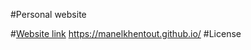 #Personal website

#[Website link](https://manelkhentout.github.io/)
https://manelkhentout.github.io/
#License
